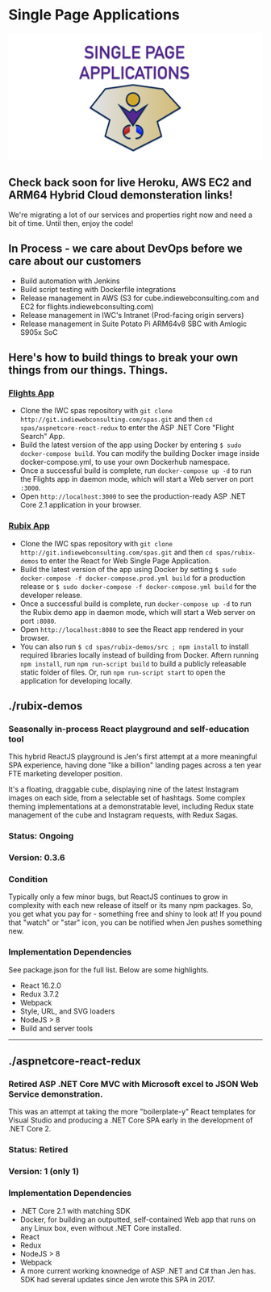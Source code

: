 # Single Page Applications

![Single Page Applications](583A2B8D-8622-4E2E-A03D-F5DF6C7268E8.png)

## Check back soon for live Heroku, AWS EC2 and ARM64 Hybrid Cloud demonsteration links!
We're migrating a lot of our services and properties right now and need a bit of time. Until then, enjoy the code!

## In Process - we care about DevOps before we care about our customers
- Build automation with Jenkins
- Build script testing with Dockerfile integrations
- Release management in AWS (S3 for cube.indiewebconsulting.com and EC2 for flights.indiewebconsulting.com)
- Release management in IWC's Intranet (Prod-facing origin servers)
- Release management in Suite Potato Pi ARM64v8 SBC with Amlogic S905x SoC

## Here's how to build things to break your own things from our things. Things.

### [Flights App](https://github.com/indiewebconsulting/spas/tree/master/aspnetcore-react-redux)
- Clone the IWC spas repository with `git clone http://git.indiewebconsulting.com/spas.git` and then `cd spas/aspnetcore-react-redux` to enter the ASP .NET Core "Flight Search" App.
- Build the latest version of the app using Docker by entering `$ sudo docker-compose build`. You can modify the building Docker image inside docker-compose.yml, to use your own Dockerhub namespace.
- Once a successful build is complete, run `docker-compose up -d` to run the Flights app in daemon mode, which will start a Web server on port `:3000`.
- Open `http://localhost:3000` to see the production-ready ASP .NET Core 2.1 application in your browser.

### [Rubix App](https://github.com/indiewebconsulting/spas/tree/master/rubix-demos)
- Clone the IWC spas repository with `git clone http://git.indiewebconsulting.com/spas.git` and then `cd spas/rubix-demos` to enter the React for Web Single Page Application.
- Build the latest version of the app using Docker by setting `$ sudo docker-compose -f docker-compose.prod.yml build` for a production release or `$ sudo docker-compose -f docker-compose.yml build` for the developer release.
- Once a successful build is complete, run `docker-compose up -d` to run the Rubix demo app in daemon mode, which will start a Web server on port `:8080`.
- Open `http://localhost:8080` to see the React app rendered in your browser.
- You can also run `$ cd spas/rubix-demos/src ; npm install` to install required libraries locally instead of building from Docker. Aftern running `npm install`, run `npm run-script build` to build a publicly releasable static folder of files. Or, run `npm run-script start` to open the application for developing locally.

## ./rubix-demos
### Seasonally in-process React playground and self-education tool
This hybrid ReactJS playground is Jen's first attempt at a more meaningful SPA experience, having done "like a billion" landing pages across a ten year FTE marketing developer position.

It's a floating, draggable cube, displaying nine of the latest Instagram images on each side, from a selectable set of hashtags. Some complex theming implementations at a demonstratable level, including Redux state management of the cube and Instagram requests, with Redux Sagas.

### Status: Ongoing
### Version: 0.3.6
### Condition
Typically only a few minor bugs, but ReactJS continues to grow in complexity with each new release of itself or its many npm packages.  So, you get what you pay for - something free and shiny to look at! If you pound that "watch" or "star" icon, you can be notified when Jen pushes something new. 

### Implementation Dependencies
See package.json for the full list. Below are some highlights.
- React 16.2.0
- Redux 3.7.2
- Webpack
- Style, URL, and SVG loaders
- NodeJS > 8
- Build and server tools 

---

## ./aspnetcore-react-redux
### Retired ASP .NET Core MVC with Microsoft excel to JSON Web Service demonstration.
This was an attempt at taking the more "boilerplate-y" React templates for Visual Studio and producing a .NET Core SPA early in the development of .NET Core 2.

### Status: Retired
### Version: 1 (only 1)

### Implementation Dependencies
- .NET Core 2.1 with matching SDK
- Docker, for building an outputted, self-contained Web app that runs on any Linux box, even without .NET Core installed.
- React
- Redux
- NodeJS > 8
- Webpack
- A more current working knownedge of ASP .NET and C# than Jen has. SDK had several updates since Jen wrote this SPA in 2017.




